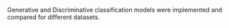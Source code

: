 Generative and Discriminative classification models were implemented and compared for different datasets.
